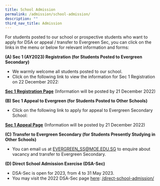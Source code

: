 ```yaml
---
title: School Admission
permalink: /admission/school-admission/
description: ""
third_nav_title: Admission
---
```

For students posted to our school or prospective students who want to apply for DSA or appeal / transfer to Evergreen Sec, you can click on the links in the menu or below for relevant information and forms:

**(A) Sec 1 (AY2023) Registration (for Students Posted to Evergreen Secondary)**

*   We warmly welcome all students posted to our school.
*   Click on the following link to view the information for Sec 1 Registration on 22 December 2022:

**[Sec 1 Registration Page](https://evergreensec.moe.edu.sg/student/secondary-1-registration/)** (Information will be posted by 21 December 2022)

**(B) Sec 1 Appeal to Evergreen (for Students Posted to Other Schools)**

*   Click on the following link to apply for appeal to Evergreen Secondary School:

**[Sec 1 Appeal Page](https://evergreensec.moe.edu.sg/sec-1-appeal/)** (Information will be posted by 21 December 2022)

**(C) Transfer to Evergreen Secondary (for Students Presently Studying in Other Schools)**

*   You can email us at [EVERGREEN\_SS@MOE.EDU.SG](mailto:EVERGREEN_SS@MOE.EDU.SG) to enquire about vacancy and transfer to Evergreen Secondary.

**(D) Direct School Admission Exercise (DSA-Sec)**

*   DSA-Sec is open for 2023, from 4 to 31 May 2023.
*   You may visit the 2022 DSA-Sec page [here](https://evergreensec.moe.edu.sg/direct-school-admission/): [/direct-school-admission/](https://evergreensec.moe.edu.sg/direct-school-admission/)